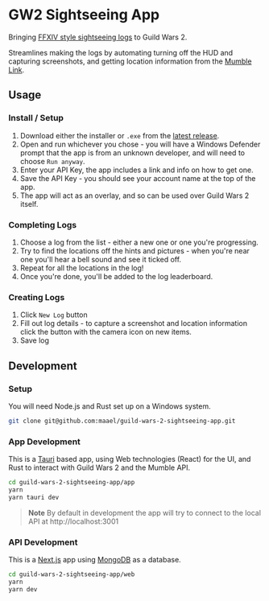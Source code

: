 # GW2 Sightseeing App

Bringing [FFXIV style sightseeing logs](https://ffxiv.consolegameswiki.com/wiki/Sightseeing_Log) to Guild Wars 2.

Streamlines making the logs by automating turning off the HUD and capturing screenshots, and getting location information from the [Mumble Link](https://wiki.guildwars2.com/wiki/API:MumbleLink).

## Usage

### Install / Setup

1. Download either the installer or `.exe` from the [latest release](https://github.com/maael/guild-wars-2-sightseeing-app/releases/latest).
2. Open and run whichever you chose - you will have a Windows Defender prompt that the app is from an unknown developer, and will need to choose `Run anyway`.
3. Enter your API Key, the app includes a link and info on how to get one.
4. Save the API Key - you should see your account name at the top of the app.
5. The app will act as an overlay, and so can be used over Guild Wars 2 itself.

### Completing Logs

1. Choose a log from the list - either a new one or one you're progressing.
2. Try to find the locations off the hints and pictures - when you're near one you'll hear a bell sound and see it ticked off.
3. Repeat for all the locations in the log!
4. Once you're done, you'll be added to the log leaderboard.

### Creating Logs

1. Click `New Log` button
2. Fill out log details - to capture a screenshot and location information click the button with the camera icon on new items.
3. Save log

## Development

### Setup

You will need Node.js and Rust set up on a Windows system.

```sh
git clone git@github.com:maael/guild-wars-2-sightseeing-app.git
```

### App Development

This is a [Tauri](https://tauri.app/) based app, using Web technologies (React) for the UI, and Rust to interact with Guild Wars 2 and the Mumble API.

```sh
cd guild-wars-2-sightseeing-app/app
yarn
yarn tauri dev
```

> **Note**
> By default in development the app will try to connect to the local API at http://localhost:3001

### API Development

This is a [Next.js](https://nextjs.org/) app using [MongoDB](https://mongodb.com) as a database.

```sh
cd guild-wars-2-sightseeing-app/web
yarn
yarn dev
```
